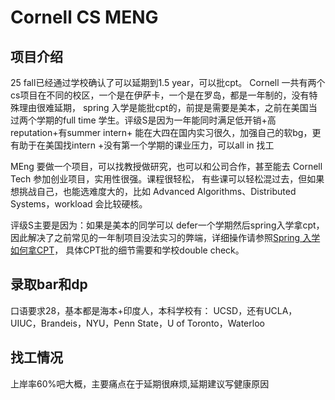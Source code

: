 # Cornell CS MENG

## 项目介绍
25 fall已经通过学校确认了可以延期到1.5 year，可以批cpt。
Cornell 一共有两个cs项目在不同的校区，一个是在伊萨卡，一个是在罗岛，都是一年制的，没有特殊理由很难延期，
spring 入学是能批cpt的，前提是需要是美本，之前在美国当过两个学期的full time 学生。评级S是因为一年能同时满足低开销+高reputation+有summer intern+ 能在大四在国内实习很久，加强自己的软bg，更有助于在美国找intern
+没有第一个学期的课业压力，可以all in 找工

MEng 要做一个项目，可以找教授做研究，也可以和公司合作，甚至能去 Cornell Tech 参加创业项目，实用性很强。课程很轻松，
有些课可以轻松混过去，但如果想挑战自己，也能选难度大的，比如 Advanced Algorithms、Distributed Systems，workload 会比较硬核。

评级S主要是因为：如果是美本的同学可以
defer一个学期然后spring入学拿cpt，因此解决了之前常见的一年制项目没法实习的弊端，详细操作请参照[Spring 入学如何拿CPT](../useful_docs/Spring%20入学如何拿CPT.md)，
具体CPT批的细节需要和学校double check。


## 录取bar和dp
口语要求28，基本都是海本+印度人，本科学校有：
UCSD，还有UCLA，UIUC，Brandeis，NYU，Penn State，U of Toronto，Waterloo

## 找工情况
上岸率60%吧大概，主要痛点在于延期很麻烦,延期建议写健康原因


